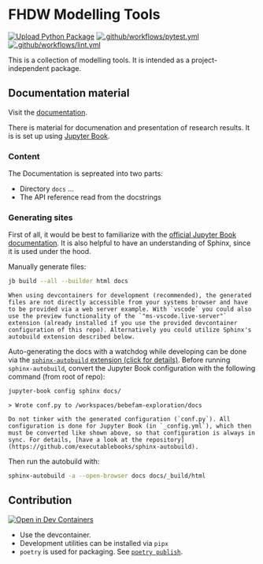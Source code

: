 # FHDW Modelling Tools

[![Upload Python Package](https://github.com/fhdw-forschung/modelling-tools/actions/workflows/publish.yml/badge.svg)](https://github.com/fhdw-forschung/modelling-tools/actions/workflows/publish.yml)
[![.github/workflows/pytest.yml](https://github.com/fhdw-forschung/modelling-tools/actions/workflows/pytest.yml/badge.svg?branch=main)](https://github.com/fhdw-forschung/modelling-tools/actions/workflows/pytest.yml)
[![.github/workflows/lint.yml](https://github.com/fhdw-forschung/modelling-tools/actions/workflows/lint.yml/badge.svg)](https://github.com/fhdw-forschung/modelling-tools/actions/workflows/lint.yml)

This is a collection of modelling tools. It is intended as a project-independent package.

## Documentation material

Visit the [documentation](https://fhdw-forschung.github.io/modelling-tools/).

There is material for documenation and presentation of research results.
It is is set up using [Jupyter Book](https://jupyterbook.org/en/stable/intro.html).

### Content

The Documentation is sepreated into two parts:

- Directory `docs` ...
- The API reference read from the docstrings

### Generating sites

First of all, it would be best to familiarize with the [official Jupyter Book documentation](https://jupyterbook.org/en/stable/intro.html). It is also helpful to have an understanding of Sphinx, since it is used under the hood.

Manually generate files:

```sh
jb build --all --builder html docs
```

```{note}
When using devcontainers for development (recommended), the generated files are not directly accessible from your systems browser and have to be provided via a web server example. With `vscode` you could also use the preview functionality of the `"ms-vscode.live-server"` extension (already installed if you use the provided devcontainer configuration of this repo). Alternatively you could utilize Sphinx's autobuild extension described below.
```

Auto-generating the docs with a watchdog while developing can be done via the [`sphinx-autobuild` extension (click for details)](https://github.com/executablebooks/sphinx-autobuild). Before running `sphinx-autobuild`, convert the Jupyter Book configuration with the following command (from root of repo):

```sh
jupyter-book config sphinx docs/
```

`> Wrote conf.py to /workspaces/bebefam-exploration/docs`

```{danger}
Do not tinker with the generated configuration (`conf.py`). All configuration is done for Jupyter Book (in `_config.yml`), which then must be converted like shown above, so that configuration is always in sync. For details, [have a look at the repository](https://github.com/executablebooks/sphinx-autobuild).
```

Then run the autobuild with:

```sh
sphinx-autobuild -a --open-browser docs docs/_build/html
```

## Contribution

[![Open in Dev Containers](https://img.shields.io/static/v1?label=Dev%20Containers&message=Open&color=blue&logo=visualstudiocode)](https://vscode.dev/redirect?url=vscode://ms-vscode-remote.remote-containers/cloneInVolume?url=https://github.com/fhdw-forschung/modelling-tools)

- Use the devcontainer.
- Development utilities can be installed via `pipx`
- `poetry` is used for packaging. See [`poetry publish`](https://python-poetry.org/docs/cli/#publish).

